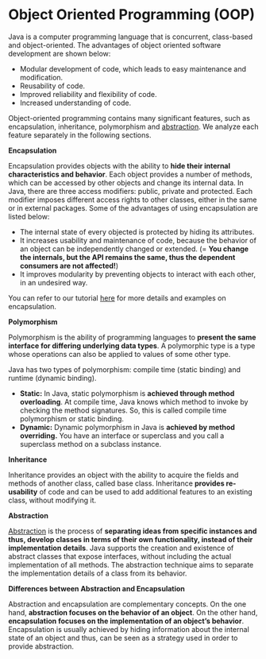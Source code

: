 # Object Oriented Programming (OOP)

Java is a computer programming language that is concurrent, class-based and object-oriented. The advantages of object oriented software development are shown below:

* Modular development of code, which leads to easy maintenance and modification.
* Reusability of code.
* Improved reliability and flexibility of code.
* Increased understanding of code.

Object-oriented programming contains many significant features, such as encapsulation, inheritance, polymorphism and [abstraction](http://www.javacodegeeks.com/2014/07/abstraction-in-java.html). We analyze each feature separately in the following sections.

**Encapsulation**

Encapsulation provides objects with the ability to **hide their internal characteristics and behavior**. Each object provides a number of methods, which can be accessed by other objects and change its internal data. In Java, there are three access modifiers: public, private and protected. Each modifier imposes different access rights to other classes, either in the same or in external packages. Some of the advantages of using encapsulation are listed below:

* The internal state of every objected is protected by hiding its attributes.
* It increases usability and maintenance of code, because the behavior of an object can be independently changed or extended. (= **You change the internals, but the API remains the same, thus the dependent consumers are not affected!**)
* It improves modularity by preventing objects to interact with each other, in an undesired way.

You can refer to our tutorial [here](https://examples.javacodegeeks.com/java-basics/encapsulation-in-java/) for more details and examples on encapsulation.

**Polymorphism**

Polymorphism is the ability of programming languages to **present the same interface for differing underlying data types**. A polymorphic type is a type whose operations can also be applied to values of some other type.

Java has two types of polymorphism: compile time (static binding) and runtime (dynamic binding).
- **Static:** In Java, static polymorphism is **achieved through method overloading**. At compile time, Java knows which method to invoke by checking the method signatures.  So, this is called compile time polymorphism or static binding.
- **Dynamic:** Dynamic polymorphism in Java is **achieved by method overriding.** You have an interface or superclass and you call a superclass method on a subclass instance.

**Inheritance**

Inheritance provides an object with the ability to acquire the fields and methods of another class, called base class. Inheritance **provides re-usability** of code and can be used to add additional features to an existing class, without modifying it.

**Abstraction**

[Abstraction](http://www.javacodegeeks.com/2014/04/why-abstraction-is-really-important.html) is the process of **separating ideas from specific instances and thus, develop classes in terms of their own functionality, instead of their implementation details**. Java supports the creation and existence of abstract classes that expose interfaces, without including the actual implementation of all methods. The abstraction technique aims to separate the implementation details of a class from its behavior.

**Differences between Abstraction and Encapsulation**

Abstraction and encapsulation are complementary concepts. On the one hand, **abstraction focuses on the behavior of an object**. On the other hand, **encapsulation focuses on the implementation of an object’s behavior**. Encapsulation is usually achieved by hiding information about the internal state of an object and thus, can be seen as a strategy used in order to provide abstraction.
